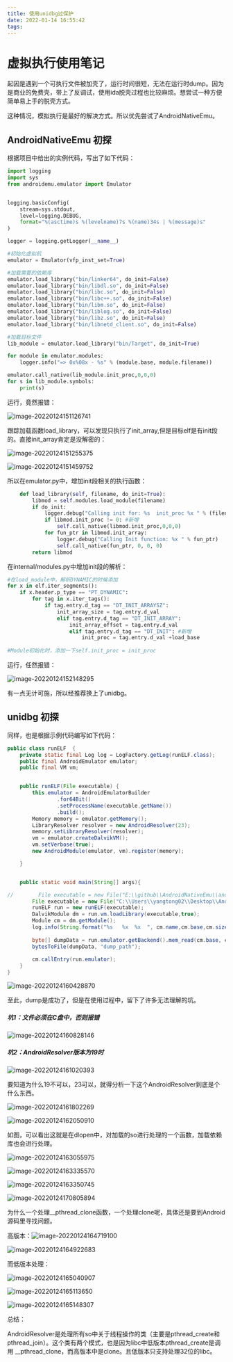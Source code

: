 ```yaml
---
title: 使用unidbg过保护
date: 2022-01-14 16:55:42
tags: 
---
```




# 虚拟执行使用笔记

起因是遇到一个可执行文件被加壳了，运行时间很短，无法在运行时dump。因为是商业的免费壳，带上了反调试，使用ida脱壳过程也比较麻烦。想尝试一种方便简单易上手的脱壳方式。

这种情况，模拟执行是最好的解决方式。所以优先尝试了AndroidNativeEmu。

<!-- more -->

## AndroidNativeEmu 初探

根据项目中给出的实例代码，写出了如下代码：

```python
import logging
import sys
from androidemu.emulator import Emulator


logging.basicConfig(
    stream=sys.stdout,
    level=logging.DEBUG,
    format="%(asctime)s %(levelname)7s %(name)34s | %(message)s"
)

logger = logging.getLogger(__name__)

#初始化虚拟机
emulator = Emulator(vfp_inst_set=True)

#加载需要的依赖库
emulator.load_library("bin/linker64", do_init=False)
emulator.load_library("bin/libdl.so", do_init=False)
emulator.load_library("bin/libc.so", do_init=False)
emulator.load_library("bin/libc++.so", do_init=False)
emulator.load_library("bin/libm.so", do_init=False)
emulator.load_library("bin/liblog.so", do_init=False)
emulator.load_library("bin/libz.so", do_init=False)
emulator.load_library("bin/libnetd_client.so", do_init=False)

#加载目标文件
lib_module = emulator.load_library("bin/Target", do_init=True)

for module in emulator.modules:
    logger.info("=> 0x%08x - %s" % (module.base, module.filename))

emulator.call_native(lib_module.init_proc,0,0,0)
for s in lib_module.symbols:
    print(s)
```

运行，竟然报错：

![image-20220124151126741](使用unidbg过保护/image-20220124151126741.png)

跟踪加载函数load_library，可以发现只执行了init_array,但是目标elf是有init段的。直接init_array肯定是没解密的：

![image-20220124151255375](使用unidbg过保护/image-20220124151255375.png)

![image-20220124151459752](使用unidbg过保护/image-20220124151459752.png)

所以在emulator.py中，增加init段相关的执行函数：

```python
    def load_library(self, filename, do_init=True):
        libmod = self.modules.load_module(filename)
        if do_init:
            logger.debug("Calling init for: %s  init_proc %x " % (filename,libmod.init_proc))
            if libmod.init_proc != 0: #新增
                self.call_native(libmod.init_proc,0,0,0)
            for fun_ptr in libmod.init_array:
                logger.debug("Calling Init function: %x " % fun_ptr)
                self.call_native(fun_ptr, 0, 0, 0)
        return libmod
```

在internal/modules.py中增加init段的解析：

```python
#在load_module中，解析DYNAMIC的时候添加
for x in elf.iter_segments():
    if x.header.p_type == "PT_DYNAMIC":
        for tag in x.iter_tags():
            if tag.entry.d_tag == "DT_INIT_ARRAYSZ":
                init_array_size = tag.entry.d_val
                elif tag.entry.d_tag == "DT_INIT_ARRAY":
                    init_array_offset = tag.entry.d_val
                    elif tag.entry.d_tag == "DT_INIT": #新增
                        init_proc = tag.entry.d_val +load_base
                        
#Module初始化时，添加一下self.init_proc = init_proc
```

运行，任然报错：

![image-20220124152148295](使用unidbg过保护/image-20220124152148295.png)

有一点无计可施，所以经推荐换上了unidbg。

## unidbg 初探

同样，也是根据示例代码编写如下代码：

```java
public class runELF  {
    private static final Log log = LogFactory.getLog(runELF.class);
    public final AndroidEmulator emulator;
    public final VM vm;


    public runELF(File executable) {
        this.emulator = AndroidEmulatorBuilder
                .for64Bit()
                .setProcessName(executable.getName())
                .build();
        Memory memory = emulator.getMemory();
        LibraryResolver resolver = new AndroidResolver(23);
        memory.setLibraryResolver(resolver);
        vm = emulator.createDalvikVM();
        vm.setVerbose(true);
        new AndroidModule(emulator, vm).register(memory);

    }


    public static void main(String[] args){

//        File executable = new File("E:\\github\\AndroidNativeEmu\\androidELF\\bin\\Target");
        File executable = new File("C:\\Users\\yangtong02\\Desktop\\AndroidElf\\Target");
        runELF run = new runELF(executable);
        DalvikModule dm = run.vm.loadLibrary(executable,true);
        Module cm = dm.getModule();
        log.info(String.format("%s   %x  %x  ", cm.name,cm.base,cm.size));
        
        byte[] dumpData = run.emulator.getBackend().mem_read(cm.base, cm.size);
        bytesToFile(dumpData, "dump_path");
       
        cm.callEntry(run.emulator);
    }
}

```

![image-20220124160428870](使用unidbg过保护/image-20220124160428870.png)

至此，dump是成功了，但是在使用过程中，留下了许多无法理解的坑。

##### 坑1：文件必须在C盘中，否则报错

![image-20220124160828146](使用unidbg过保护/image-20220124160828146.png)

##### 坑2：AndroidResolver版本为19时

![image-20220124161020393](使用unidbg过保护/image-20220124161020393.png)

要知道为什么19不可以，23可以，就得分析一下这个AndroidResolver到底是个什么东西。

![image-20220124161802269](使用unidbg过保护/image-20220124161802269.png)

![image-20220124162050910](使用unidbg过保护/image-20220124162050910.png)

如图，可以看出这就是在dlopen中，对加载的so进行处理的一个函数，加载依赖库也会进行处理。

![image-20220124163055975](使用unidbg过保护/image-20220124163055975.png)

![image-20220124163335570](使用unidbg过保护/image-20220124163335570.png)

![image-20220124163350745](使用unidbg过保护/image-20220124163350745.png)

![image-20220124170805894](使用unidbg过保护/image-20220124170805894.png)

为什么一个处理__pthread_clone函数，一个处理clone呢，具体还是要到Android源码里寻找问题。

高版本：![image-20220124164719100](使用unidbg过保护/image-20220124164719100.png)

![image-20220124164922683](使用unidbg过保护/image-20220124164922683.png)

而低版本处理：

![image-20220124165040907](使用unidbg过保护/image-20220124165040907.png)

![image-20220124165113650](使用unidbg过保护/image-20220124165113650.png)

![image-20220124165148307](使用unidbg过保护/image-20220124165148307.png)

总结：

AndroidResolver是处理所有so中关于线程操作的类（主要是pthread_create和pthread_join）。这个类有两个模式，也是因为libc中低版本pthread_create是调用 __pthread_clone，而高版本中是clone。且低版本只支持处理32位的libc。

